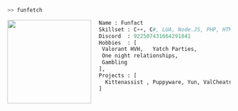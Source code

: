 ```bash
>> funfetch
```

<img align="left" src="https://cdn.discordapp.com/attachments/941003842152185956/1157874397110095972/99e1e5855cbe3631a9cca9f480cc192f.png?ex=651a3210&is=6518e090&hm=e274aa3c9b308f8586bdbd10302ec78769448adcb43dbd4eb0aca274b72541f3&" width="189"/>

```py
  Name : Funfact
  Skillset : C++, C#, LUA, Node.JS, PHP, HTML & CSS,  
  Discord  : 922507431664291841
  Hobbies  : [
   Valorant HVH,   Yatch Parties,
   One night relationships,
   Gambling
  ],
  Projects : [ 
    Kittenassist , Puppyware, Yun, ValCheats, Fluxus Key bypasser, Stellar, Yuki, Specter, Da Hub, A0X Anticheat, SahinBot, никогда не проигрывай.cc
  ]
  
```